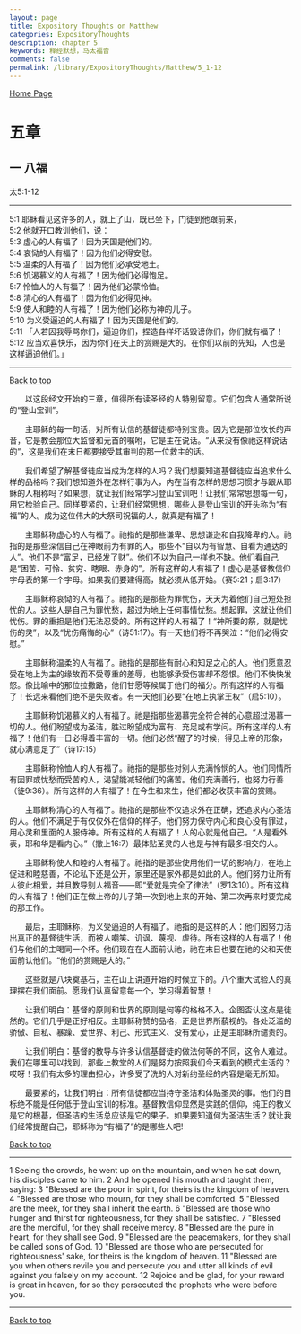 ```yaml
---
layout: page
title: Expository Thoughts on Matthew
categories: ExpositoryThoughts
description: chapter 5
keywords: 释经默想，马太福音
comments: false
permalink: /library/ExpositoryThoughts/Matthew/5_1-12
---
```

[ Home Page ]({{site.baseurl}}/index) <br>

<a name="0"></a>
# 五章 

## 一 八福

太5:1-12

***

5:1 耶稣看见这许多的人，就上了山，既已坐下，门徒到他跟前来，<br>
5:2 他就开口教训他们，说：<br>
5:3 虚心的人有福了！因为天国是他们的。<br>
5:4 哀恸的人有福了！因为他们必得安慰。<br>
5:5 温柔的人有福了！因为他们必承受地土。<br>
5:6 饥渴慕义的人有福了！因为他们必得饱足。<br>
5:7 怜恤人的人有福了！因为他们必蒙怜恤。<br>
5:8 清心的人有福了！因为他们必得见神。<br>
5:9 使人和睦的人有福了！因为他们必称为神的儿子。<br>
5:10 为义受逼迫的人有福了！因为天国是他们的。<br>
5:11 「人若因我辱骂你们，逼迫你们，捏造各样坏话毁谤你们，你们就有福了！<br>
5:12 应当欢喜快乐，因为你们在天上的赏赐是大的。在你们以前的先知，人也是这样逼迫他们。」<br>

***

[Back to top](#0)

&emsp;&emsp;以这段经文开始的三章，值得所有读圣经的人特别留意。它们包含人通常所说的“登山宝训”。

&emsp;&emsp;主耶稣的每一句话，对所有认信的基督徒都特别宝贵。因为它是那位牧长的声音，它是教会那位大监督和元首的嘱咐，它是主在说话。“从来没有像祂这样说话的”，这是我们在末日都要接受其审判的那一位救主的话。

&emsp;&emsp;我们希望了解基督徒应当成为怎样的人吗？我们想要知道基督徒应当追求什么样的品格吗？我们想知道外在怎样行事为人，内在当有怎样的思想习惯才与跟从耶稣的人相称吗？如果想，就让我们经常学习登山宝训吧！让我们常常思想每一句，用它检验自己。同样要紧的，让我们经常思想，哪些人是登山宝训的开头称为“有福”的人。成为这位伟大的大祭司祝福的人，就真是有福了！

&emsp;&emsp;主耶稣称虚心的人有福了。祂指的是那些谦卑、思想谦逊和自我降卑的人。祂指的是那些深信自己在神眼前为有罪的人，那些不“自以为有智慧、自看为通达的人”。他们不是“富足，已经发了财”。他们不以为自己一样也不缺。他们看自己是“困苦、可怜、贫穷、瞎眼、赤身的”。所有这样的人有福了！虚心是基督教信仰字母表的第一个字母。如果我们要建得高，就必须从低开始。（赛5:21；启3:17）

&emsp;&emsp;主耶稣称哀恸的人有福了。祂指的是那些为罪忧伤，天天为着他们自己短处担忧的人。这些人是自己为罪忧愁，超过为地上任何事情忧愁。想起罪，这就让他们忧伤。罪的重担是他们无法忍受的。所有这样的人有福了！“神所要的祭，就是忧伤的灵”，以及“忧伤痛悔的心”（诗51:17）。有一天他们将不再哭泣：“他们必得安慰。”

&emsp;&emsp;主耶稣称温柔的人有福了。祂指的是那些有耐心和知足之心的人。他们愿意忍受在地上为主的缘故而不受尊重的羞辱，也能够承受伤害却不怨恨。他们不快快发怒。像比喻中的那位拉撒路，他们甘愿等候属于他们的福分。所有这样的人有福了！长远来看他们绝不是失败者。有一天他们必要“在地上执掌王权”（启5:10）。

&emsp;&emsp;主耶稣称饥渴慕义的人有福了。祂是指那些渴慕完全符合神的心意超过渴慕一切的人。他们盼望成为圣洁，胜过盼望成为富有、充足或有学问。所有这样的人有福了！他们有一日必得着丰富的一切。他们必然“醒了的时候，得见上帝的形象，就心满意足了”（诗17:15）

&emsp;&emsp;主耶稣称怜恤人的人有福了。祂指的是那些对别人充满怜悯的人。他们同情所有因罪或忧愁而受苦的人，渴望能减轻他们的痛苦。他们充满善行，也努力行善（徒9:36）。所有这样的人有福了！在今生和来生，他们都必收获丰富的赏赐。

&emsp;&emsp;主耶稣称清心的人有福了。祂指的是那些不仅追求外在正确，还追求内心圣洁的人。他们不满足于有仅仅外在信仰的样子。他们努力保守内心和良心没有罪过，用心灵和里面的人服侍神。所有这样的人有福了！人的心就是他自己。“人是看外表，耶和华是看内心。”（撒上16:7）最体贴圣灵的人也是与神有最多相交的人。

&emsp;&emsp;主耶稣称使人和睦的人有福了。祂指的是那些使用他们一切的影响力，在地上促进和睦慈善，不论私下还是公开，家里还是家外都是如此的人。他们努力让所有人彼此相爱，并且教导别人福音——即“爱就是完全了律法”（罗13:10）。所有这样的人有福了！他们正在做上帝的儿子第一次到地上来的开始、第二次再来时要完成的那工作。

&emsp;&emsp;最后，主耶稣称，为义受逼迫的人有福了。祂指的是这样的人：他们因努力活出真正的基督徒生活，而被人嘲笑、讥讽、蔑视、虐待。所有这样的人有福了！他们与他们的主喝同一个杯。他们现在在人面前认祂，祂在末日也要在祂的父和天使面前认他们。“他们的赏赐是大的。”

&emsp;&emsp;这些就是八块奠基石，主在山上讲道开始的时候立下的。八个重大试验人的真理摆在我们面前。愿我们认真留意每一个，学习得着智慧！

&emsp;&emsp;让我们明白：基督的原则和世界的原则是何等的格格不入。企图否认这点是徒然的。它们几乎是正好相反。主耶稣称赞的品格，正是世界所藐视的。各处泛滥的骄傲、自私、暴躁、爱世界、利己、形式主义、没有爱心，正是主耶稣所谴责的。

&emsp;&emsp;让我们明白：基督的教导与许多认信基督徒的做法何等的不同，这令人难过。我们在哪里可以找到，那些上教堂的人们是努力按照我们今天看到的模式生活的？哎呀！我们有太多的理由担心，许多受了洗的人对新约圣经的内容是毫无所知。

&emsp;&emsp;最要紧的，让我们明白：所有信徒都应当持守圣洁和体贴圣灵的事。他们的目标绝不能是任何低于登山宝训的标准。基督教信仰显然是实践的信仰，纯正的教义是它的根基，但圣洁的生活总应该是它的果子。如果要知道何为圣洁生活？就让我们经常提醒自己，耶稣称为“有福了”的是哪些人吧!

[Back to top](#0)

***

1 Seeing the crowds, he went up on the mountain, and when he sat down, his disciples came to him. 2 And he opened his mouth and taught them, saying: 3 "Blessed are the poor in spirit, for theirs is the kingdom of heaven. 4 "Blessed are those who mourn, for they shall be comforted. 5 "Blessed are the meek, for they shall inherit the earth. 6 "Blessed are those who hunger and thirst for righteousness, for they shall be satisfied. 7 "Blessed are the merciful, for they shall receive mercy. 8 "Blessed are the pure in heart, for they shall see God. 9 "Blessed are the peacemakers, for they shall be called sons of God. 10 "Blessed are those who are persecuted for righteousness' sake, for theirs is the kingdom of heaven. 11 "Blessed are you when others revile you and persecute you and utter all kinds of evil against you falsely on my account. 12 Rejoice and be glad, for your reward is great in heaven, for so they persecuted the prophets who were before you.

***

[Back to top](#0)
